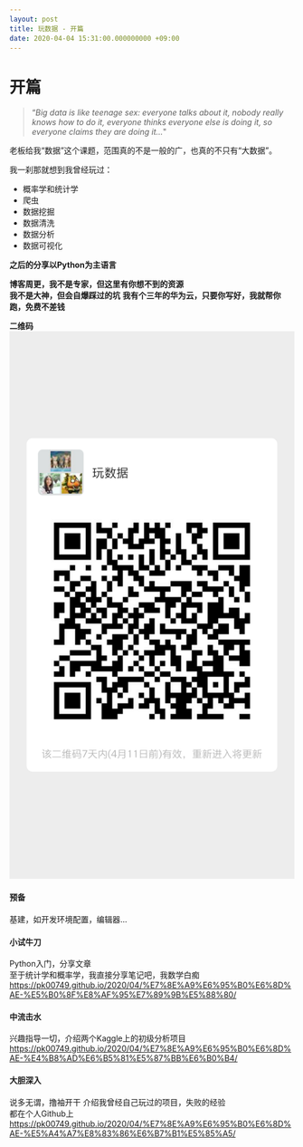```yaml
---
layout: post
title: 玩数据 - 开篇
date: 2020-04-04 15:31:00.000000000 +09:00
---
```


# 开篇

>“*Big data is like teenage sex: everyone talks about it, nobody really knows how to do it, everyone thinks everyone else is doing it, so everyone claims they are doing it...*"

老板给我“数据”这个课题，范围真的不是一般的广，也真的不只有“大数据”。



我一刹那就想到我曾经玩过：
- 概率学和统计学
- 爬虫
- 数据挖掘
- 数据清洗
- 数据分析
- 数据可视化


**之后的分享以Python为主语言**

**博客周更，我不是专家，但这里有你想不到的资源**  
**我不是大神，但会自爆踩过的坑**
**我有个三年的华为云，只要你写好，我就帮你跑，免费不差钱**

**二维码**
![avatar](/assets/pictures/mmqrcode1585986911917.png)


#### 预备
基建，如开发环境配置，编辑器...

#### 小试牛刀
Python入门，分享文章  
至于统计学和概率学，我直接分享笔记吧，我数学白痴  
https://pk00749.github.io/2020/04/%E7%8E%A9%E6%95%B0%E6%8D%AE-%E5%B0%8F%E8%AF%95%E7%89%9B%E5%88%80/


#### 中流击水
兴趣指导一切，介绍两个Kaggle上的初级分析项目  
https://pk00749.github.io/2020/04/%E7%8E%A9%E6%95%B0%E6%8D%AE-%E4%B8%AD%E6%B5%81%E5%87%BB%E6%B0%B4/  




#### 大胆深入
说多无谓，撸袖开干
介绍我曾经自己玩过的项目，失败的经验  
都在个人Github上  
https://pk00749.github.io/2020/04/%E7%8E%A9%E6%95%B0%E6%8D%AE-%E5%A4%A7%E8%83%86%E6%B7%B1%E5%85%A5/  



